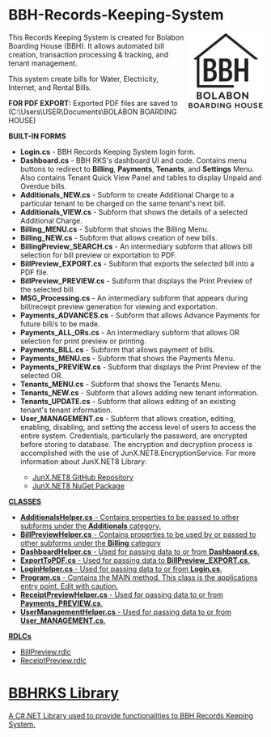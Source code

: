 # BBH-Records-Keeping-System
<img src="BBH Records Keeping System/bbhLogo.png" align="right" width="150px" height="150px" /> 
<p>This Records Keeping System is created for Bolabon Boarding House (BBH). It allows automated bill creation, transaction processing &amp; tracking, and tenant management.</p>
<p>This system create bills for Water, Electricity, Internet, and Rental Bills.</p>
<p><strong>FOR PDF EXPORT:</strong> Exported PDF files are saved to (C:\Users\USER\Documents\BOLABON BOARDING HOUSE)</p>

<strong>BUILT-IN FORMS </strong>
<ul>
  <li><strong>Login.cs</strong> - BBH Records Keeping System login form.</li>
  <li><strong>Dashboard.cs</strong> - BBH RKS's dashboard UI and code. Contains menu buttons to redirect to <b>Billing</b>, <b>Payments</b>, <b>Tenants</b>, and <b>Settings</b> Menu. Also contains Tenant 
    Quick View Panel and tables to display Unpaid and Overdue bills.</li>
  <li><strong>Additionals_NEW.cs</strong> - Subform to create Additional Charge to a particular tenant to be charged on the same tenant's next bill.</li>
  <li><strong>Additionals_VIEW.cs</strong> - Subform that shows the details of a selected Additional Charge.</li>
  <li><strong>Billing_MENU.cs</strong> - Subform that shows the Billing Menu.</li>
  <li><strong>Billing_NEW.cs</strong> - Subform that allows creation of new bills.</li>
  <li><strong>BillingPreview_SEARCH.cs</strong> - An intermediary subform that allows bill selection for bill preview or exportation to PDF.</li>
  <li><strong>BillPreview_EXPORT.cs</strong> - Subform that exports the selected bill into a PDF file.</li>
  <li><strong>BillPreview_PREVIEW.cs</strong> - Subform that displays the Print Preview of the selected bill.</li>
  <li><strong>MSG_Processing.cs</strong> - An intermediary subform that appears during bill/receipt preview generation for viewing and exportation.</li>
  <li><strong>Payments_ADVANCES.cs</strong> - Subform that allows Advance Payments for future bill/s to be made.</li>
  <li><strong>Payments_ALL_ORs.cs</strong> - An intermediary subform that allows OR selection for print preview or printing.</li>
  <li><strong>Payments_BILL.cs</strong> - Subform that allows payment of bills.</li>
  <li><strong>Payments_MENU.cs</strong> - Subform that shows the Payments Menu.</li>
  <li><strong>Payments_PREVIEW.cs</strong> - Subform that displays the Print Preview of the selected OR.</li>
  <li><strong>Tenants_MENU.cs</strong> - Subform that shows the Tenants Menu.</li>
  <li><strong>Tenants_NEW.cs</strong> - Subform that allows adding new tenant information.</li>
  <li><strong>Tenants_UPDATE.cs</strong> - Subform that allows editing of an existing tenant's tenant information.</li>
  <li><strong>User_MANAGEMENT.cs</strong> - Subform that allows creation, editing, enabling, disabling, and setting the access level of users to access the entire system. Credentials, particularly the
    password, are encrypted before storing to database. The encryption and decryption process is accomplished with the use of JunX.NET8.EncryptionService. For more information about JunX.NET8 Library:
    </li>
  <ul>
    <li><a href="https://github.com/JuniperB07/JunX.NET">JunX.NET8 GitHub Repository</a></li>
    <li><a href="https://www.nuget.org/packages/JunX.NET8">JunX.NET8 NuGet Package</li>
  </ul>
</ul>
<strong>CLASSES</strong>
<ul>
  <li><strong>AdditionalsHelper.cs</strong> - Contains properties to be passed to other subforms under the <b>Additionals</b> category.</li>
  <li><strong>BillPreviewHelper.cs</strong> - Contains properties to be used by or passed to other subforms under the <b>Billing</b> category</li>
  <li><strong>DashboardHelper.cs</strong> - Used for passing data to or from <b>Dashbaord.cs</b>.</li>
  <li><strong>ExportToPDF.cs</strong> - Used for passing data to <b>BillPreview_EXPORT.cs</b>.</li>
  <li><strong>LoginHelper.cs</strong> - Used for passing data to or from <b>Login.cs</b>.</li>
  <li><strong>Program.cs</strong> - Contains the MAIN method. This class is the applications entry point. Edit with caution.</li>
  <li><strong>ReceiptPreviewHelper.cs</strong> - Used for passing data to or from <b>Payments_PREVIEW.cs</b>.</li>
  <li><strong>UserManagementHelper.cs</strong> - Used for passing data to or from <b>User_MANAGEMENT.cs</b>.</li>
</ul>
<strong>RDLCs</strong>
<ul>
  <li>BillPreview.rdlc</li>
  <li>ReceiptPreview.rdlc</li>
</ul>

# BBHRKS Library
A C#.NET Library used to provide functionalities to BBH Records Keeping System.

